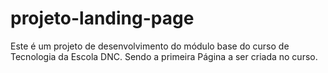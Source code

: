 # projeto-landing-page
Este é um projeto de desenvolvimento do módulo base do curso de Tecnologia da Escola DNC. Sendo a primeira Página a ser criada no curso.

